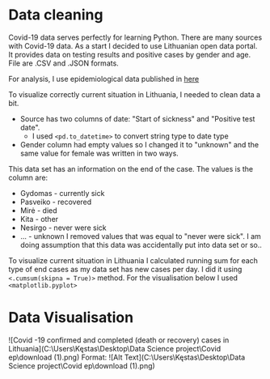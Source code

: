 # Data cleaning

Covid-19 data serves perfectly for learning Python. There are many sources with Covid-19 data. As a start I decided to use Lithuanian open data portal. It provides data on testing results and positive cases by gender and age. File are .CSV and .JSON formats.

For analysis, I use epidemiological data published in [here](https://data.gov.lt/dataset/covid-19-epidemiologiniai-duomenys)

To visualize correctly current situation in Lithuania, I needed to clean data a bit.
  * Source has two columns of date: "Start of sickness" and "Positive test date". 
    * I used `<pd.to_datetime>` to convert string type to date type 
  * Gender column had empty values so I changed it to "unknown" and the same value for female was written in two ways.

This data set has an information on the end of the case. The values is the column are:
   * Gydomas - currently sick
   * Pasveiko - recovered   
   * Mirė - died         
   * Kita - other         
   * Nesirgo - never were sick
   * ...     - unknown
I removed values that was equal to "never were sick". I am doing assumption that this data was accidentally put into data set or so..    

To visualize current situation in Lithuania I calculated running sum for each type of end cases as my data set has new cases per day. I did it using `<.cumsum(skipna = True)>` method. For the visualisation below I used `<matplotlib.pyplot>`

# Data Visualisation

![Covid -19 confirmed and completed (death or recovery) cases in Lithuania](C:\Users\Kęstas\Desktop\Data Science project\Covid ep\download (1).png)
Format: ![Alt Text](C:\Users\Kęstas\Desktop\Data Science project\Covid ep\download (1).png)

